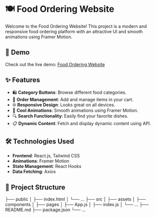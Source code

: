 # 🍽️ Food Ordering Website

Welcome to the Food Ordering Website! This project is a modern and responsive food ordering platform with an attractive UI and smooth animations using Framer Motion.

## 🚀 Demo

Check out the live demo: [Food Ordering Website](#)

## ✨ Features

- 🛍️ **Category Buttons**: Browse different food categories.
- 🛒 **Order Management**: Add and manage items in your cart.
- 🌐 **Responsive Design**: Looks great on all devices.
- 🎨 **Cool Animations**: Smooth animations using Framer Motion.
- 🔍 **Search Functionality**: Easily find your favorite dishes.
- 📋 **Dynamic Content**: Fetch and display dynamic content using API.

## 🛠️ Technologies Used

- **Frontend**: React.js, Tailwind CSS
- **Animations**: Framer Motion
- **State Management**: React Hooks
- **Data Fetching**: Axios

## 🚧 Project Structure

├── public
│ ├── index.html
│ └── ...
├── src
│ ├── assets
│ ├── components
│ ├── pages
│ ├── App.js
│ ├── index.js
│ └── ...
├── README.md
├── package.json
└── ...
